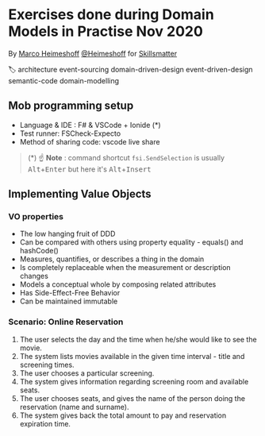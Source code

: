 # Exercises done during Domain Models in Practise Nov 2020

By [Marco Heimeshoff](https://skillsmatter.com/legacy_profile/marco-heimeshoff) [@Heimeshoff](https://twitter.com/Heimeshoff) for [Skillsmatter](https://skillsmatter.com/courses/737-domain-models-in-practice)

🏷️ architecture event-sourcing domain-driven-design event-driven-design semantic-code domain-modelling

## Mob programming setup

- Language & IDE : F# & VSCode + Ionide (*)
- Test runner: FSCheck-Expecto
- Method of sharing code: vscode live share

> (*) ☝️ **Note** : command shortcut `fsi.SendSelection` is usually <kbd>Alt</kbd>+<kbd>Enter</kbd> but here it's <kbd>Alt</kbd>+<kbd>Insert</kbd>

## Implementing Value Objects

### VO properties

- The low hanging fruit of DDD
- Can be compared with others using property equality - equals() and hashCode()
- Measures, quantifies, or describes a thing in the domain
- Is completely replaceable when the measurement or description changes
- Models a conceptual whole by composing related attributes
- Has Side-Effect-Free Behavior
- Can be maintained immutable

### Scenario: Online Reservation

1. The user selects the day and the time when he/she would like to see the movie.
2. The system lists movies available in the given time interval - title and screening times.
3. The user chooses a particular screening.
4. The system gives information regarding screening room and available seats.
5. The user chooses seats, and gives the name of the person doing the reservation (name and surname).
6. The system gives back the total amount to pay and reservation expiration time.
